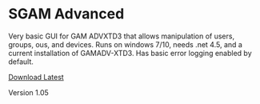 # SGAM Advanced
Very basic GUI for GAM ADVXTD3 that allows manipulation of users, groups, ous, and devices. Runs on windows 7/10, needs .net 4.5, and a current installation of GAMADV-XTD3. Has basic error logging enabled by default.

[Download Latest](https://github.com/RecreationalGarbage/SGAM/releases/download/1.05/SGAM_ADV_1_0_5.zip)

Version 1.05

